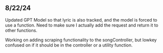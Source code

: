 ## 8/22/24
Updated GPT Model so that lyric is also tracked, and the model is forced to use a function. Need to make sure I actually add the request and return it to other functions.

Working on adding scraping functionality to the songController, but lowkey confused on if it should be in the controller or a utility function.